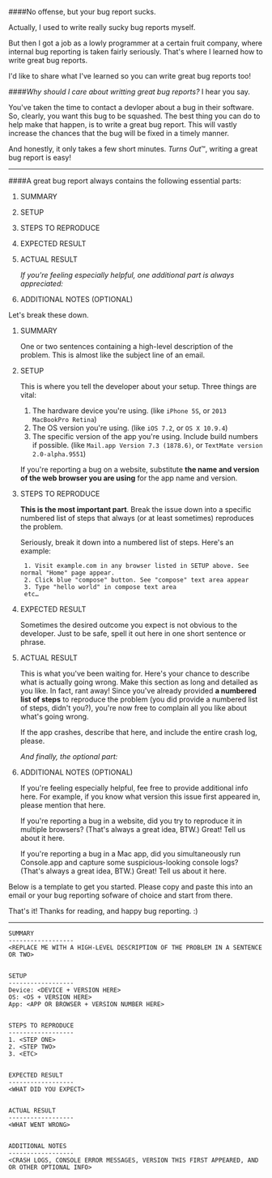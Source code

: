 ####No offense, but your bug report sucks.

Actually, I used to write really sucky bug reports myself. 

But then I got a job as a lowly programmer at a certain fruit company, where internal bug reporting is taken fairly seriously. That's where I learned how to write great bug reports.

I'd like to share what I've learned so you can write great bug reports too!
 
####*Why should I care about writting great bug reports?* I hear you say.
 
You've taken the time to contact a devloper about a bug in their software. So, clearly, you want this bug to be squashed. The best thing you can do to help make that happen, is to write a great bug report. This will vastly increase the chances that the bug will be fixed in a timely manner.

And honestly, it only takes a few short minutes. *Turns Out*™, writing a great bug report is easy!

---

####A great bug report always contains the following essential parts:

1. SUMMARY
1. SETUP
1. STEPS TO REPRODUCE
1. EXPECTED RESULT
1. ACTUAL RESULT

    *If you're feeling especially helpful, one additional part is always appreciated:*

1. ADDITIONAL NOTES (OPTIONAL)

Let's break these down.

1. SUMMARY
    
    One or two sentences containing a high-level description of the problem. This is almost like the subject line of an email.
    
1. SETUP

    This is where you tell the developer about your setup. Three things are vital:
    
    1. The hardware device you're using. (like `iPhone 5S`, or `2013 MacBookPro Retina`)
    1. The OS version you're using. (like `iOS 7.2`, or `OS X 10.9.4`)
    1. The specific version of the app you're using. Include build numbers if possible. (like `Mail.app Version 7.3 (1878.6)`, or `TextMate version 2.0-alpha.9551`)
    
    If you're reporting a bug on a website, substitute **the name and version of the web browser you are using** for the app name and version.
    
1. STEPS TO REPRODUCE
    
    **This is the most important part**. Break the issue down into a specific numbered list of steps that always (or at least sometimes) reproduces the problem. 
    
    Seriously, break it down into a numbered list of steps. Here's an example:
    
        1. Visit example.com in any browser listed in SETUP above. See normal "Home" page appear.
        2. Click blue "compose" button. See "compose" text area appear
        3. Type "hello world" in compose text area
        etc…
    
1. EXPECTED RESULT

    Sometimes the desired outcome you expect is not obvious to the developer. Just to be safe, spell it out here in one short sentence or phrase.

1. ACTUAL RESULT

    This is what you've been waiting for. Here's your chance to describe what is actually going wrong. Make this section as long and detailed as you like. In fact, rant away! Since you've already provided **a numbered list of steps** to reproduce the problem (you did provide a numbered list of steps, didn't you?), you're now free to complain all you like about what's going wrong.
    
    If the app crashes, describe that here, and include the entire crash log, please.
    
    *And finally, the optional part:*

1. ADDITIONAL NOTES (OPTIONAL)

    If you're feeling especially helpful, fee free to provide additional info here. For example, if you know what version this issue first appeared in, please mention that here.
    
    If you're reporting a bug in a website, did you try to reproduce it in multiple browsers? (That's always a great idea, BTW.) Great! Tell us about it here.
    
    If you're reporting a bug in a Mac app, did you simultaneously run Console.app and capture some suspicious-looking console logs? (That's always a great idea, BTW.) Great! Tell us about it here.
    
    
Below is a template to get you started. Please copy and paste this into an email or your bug reporting sofware of choice and start from there.

That's it! Thanks for reading, and happy bug reporting. :)

---

    SUMMARY
    ------------------
    <REPLACE ME WITH A HIGH-LEVEL DESCRIPTION OF THE PROBLEM IN A SENTENCE OR TWO>


    SETUP
    ------------------
    Device: <DEVICE + VERSION HERE>
    OS: <OS + VERSION HERE>
    App: <APP OR BROWSER + VERSION NUMBER HERE>


    STEPS TO REPRODUCE
    ------------------
    1. <STEP ONE>
    2. <STEP TWO>
    3. <ETC>


    EXPECTED RESULT
    ------------------
    <WHAT DID YOU EXPECT>


    ACTUAL RESULT
    ------------------
    <WHAT WENT WRONG>


    ADDITIONAL NOTES
    ------------------
    <CRASH LOGS, CONSOLE ERROR MESSAGES, VERSION THIS FIRST APPEARED, AND OR OTHER OPTIONAL INFO>


